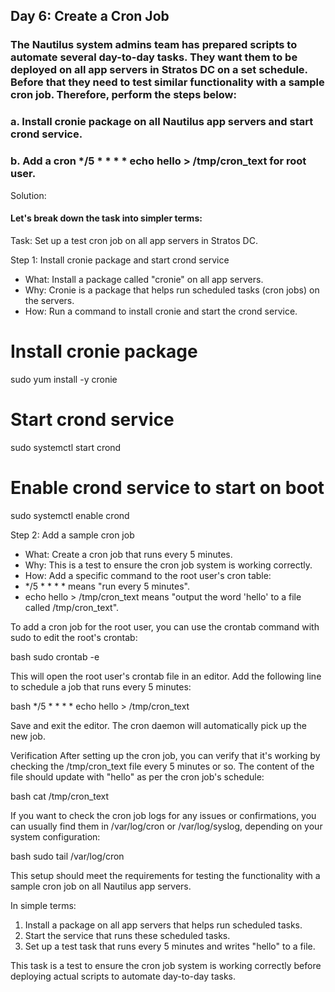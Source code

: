 
## Day 6: Create a Cron Job

### The Nautilus system admins team has prepared scripts to automate several day-to-day tasks. They want them to be deployed on all app servers in Stratos DC on a set schedule. Before that they need to test similar functionality with a sample cron job. Therefore, perform the steps below:

### a. Install cronie package on all Nautilus app servers and start crond service.
### b. Add a cron */5 * * * * echo hello > /tmp/cron_text for root user.

Solution:

#### Let's break down the task into simpler terms:

Task: Set up a test cron job on all app servers in Stratos DC.

Step 1: Install cronie package and start crond service

- What: Install a package called "cronie" on all app servers.
- Why: Cronie is a package that helps run scheduled tasks (cron jobs) on the servers.
- How: Run a command to install cronie and start the crond service.

 # Install cronie package
sudo yum install -y cronie

# Start crond service
sudo systemctl start crond

# Enable crond service to start on boot
sudo systemctl enable crond


Step 2: Add a sample cron job

- What: Create a cron job that runs every 5 minutes.
- Why: This is a test to ensure the cron job system is working correctly.
- How: Add a specific command to the root user's cron table:
- */5 * * * * means "run every 5 minutes".
- echo hello > /tmp/cron_text means "output the word 'hello' to a file called /tmp/cron_text".


To add a cron job for the root user, you can use the crontab command with sudo to edit the root's crontab:

bash
sudo crontab -e

This will open the root user's crontab file in an editor. Add the following line to schedule a job that runs every 5 minutes:

bash
*/5 * * * * echo hello > /tmp/cron_text

Save and exit the editor. The cron daemon will automatically pick up the new job.

Verification
After setting up the cron job, you can verify that it's working by checking the /tmp/cron_text file every 5 minutes or so. The content of the file should update with "hello" as per the cron job's schedule:

bash
cat /tmp/cron_text


If you want to check the cron job logs for any issues or confirmations, you can usually find them in /var/log/cron or /var/log/syslog, depending on your system configuration:


bash
sudo tail /var/log/cron


This setup should meet the requirements for testing the functionality with a sample cron job on all Nautilus app servers.


In simple terms:

1. Install a package on all app servers that helps run scheduled tasks.
2. Start the service that runs these scheduled tasks.
3. Set up a test task that runs every 5 minutes and writes "hello" to a file.

This task is a test to ensure the cron job system is working correctly before deploying actual scripts to automate day-to-day tasks.


